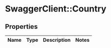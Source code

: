 # SwaggerClient::Country

## Properties
Name | Type | Description | Notes
------------ | ------------- | ------------- | -------------

